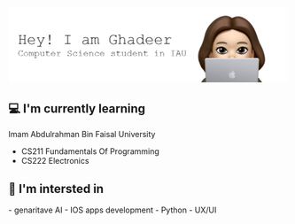 ![Header](./github-header-image1.png)
<h2> 💻 I'm currently learning </h2>
Imam Abdulrahman Bin Faisal University

- CS211 Fundamentals Of Programming
- CS222 Electronics

<h2> 🤔 I'm intersted in </h2>
- genaritave AI
- IOS apps development
- Python
- UX/UI 

